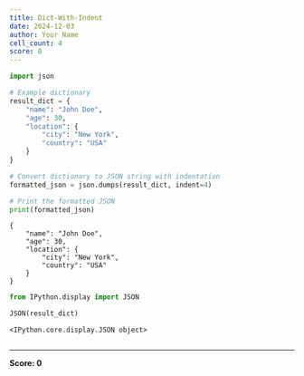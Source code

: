 ```yaml
---
title: Dict-With-Indent
date: 2024-12-03
author: Your Name
cell_count: 4
score: 0
---
```


```python
import json

# Example dictionary
result_dict = {
    "name": "John Doe",
    "age": 30,
    "location": {
        "city": "New York",
        "country": "USA"
    }
}

# Convert dictionary to JSON string with indentation
formatted_json = json.dumps(result_dict, indent=4)

# Print the formatted JSON
print(formatted_json)

```

    {
        "name": "John Doe",
        "age": 30,
        "location": {
            "city": "New York",
            "country": "USA"
        }
    }



```python
from IPython.display import JSON
```


```python
JSON(result_dict)
```




    <IPython.core.display.JSON object>




```python

```


---
**Score: 0**